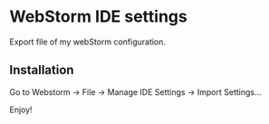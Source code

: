 # WebStorm IDE settings

Export file of my webStorm configuration.

## Installation

Go to Webstorm -> File -> Manage IDE Settings -> Import Settings...

Enjoy!

